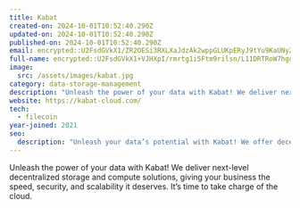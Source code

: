 ```yaml
---
title: Kabat
created-on: 2024-10-01T10:52:40.290Z
updated-on: 2024-10-01T10:52:40.290Z
published-on: 2024-10-01T10:52:40.290Z
email: encrypted::U2FsdGVkX1/ZR2OESi3RXLXaJdzAk2wppGLUKpERyJ9tYu9KaUNy2LwdPJ6FUS5G
full-name: encrypted::U2FsdGVkX1+VJHXpI/rmrtg1i5Ftm9rilsn/L11DRTRoW7hgoD2Gq9f6R/jQOsHU
image:
  src: /assets/images/kabat.jpg
category: data-storage-management
description: "Unleash the power of your data with Kabat! We deliver next-level decentralized storage and compute solutions, giving your business the speed, security, and scalability it deserves. It’s time to take charge of the cloud."
website: https://kabat-cloud.com/
tech:
  - filecoin
year-joined: 2021
seo:
  description: "Unleash your data’s potential with Kabat! We offer decentralized storage and compute solutions for speed, security, and scalability. Empower your business and take control of the cloud today."
---
```


Unleash the power of your data with Kabat! We deliver next-level decentralized storage and compute solutions, giving your business the speed, security, and scalability it deserves. It’s time to take charge of the cloud.
